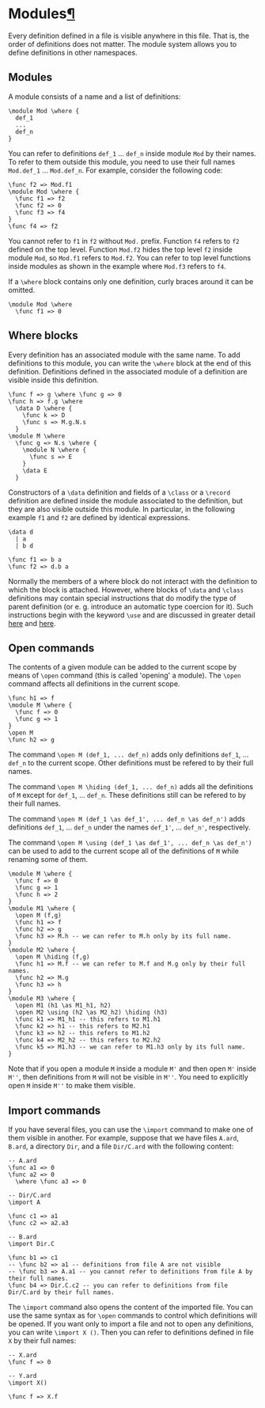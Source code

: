 <h1 id="modules-sec">Modules<a class="headerlink" href="#modules-sec" title="Permanent link">&para;</a></h1>

Every definition defined in a file is visible anywhere in this file.
That is, the order of definitions does not matter.
The module system allows you to define definitions in other namespaces.

## Modules

A module consists of a name and a list of definitions:

```arend
\module Mod \where {
  def_1
  ...
  def_n
}
```

You can refer to definitions `def_1` ... `def_n` inside module `Mod` by their names.
To refer to them outside this module, you need to use their full names `Mod.def_1` ... `Mod.def_n`.
For example, consider the following code:

```arend
\func f2 => Mod.f1
\module Mod \where {
  \func f1 => f2
  \func f2 => 0
  \func f3 => f4
}
\func f4 => f2
```

You cannot refer to `f1` in `f2` without `Mod.` prefix.
Function `f4` refers to `f2` defined on the top level.
Function `Mod.f2` hides the top level `f2` inside module `Mod`, so `Mod.f1` refers to `Mod.f2`.
You can refer to top level functions inside modules as shown in the example where `Mod.f3` refers to `f4`.

If a `\where` block contains only one definition, curly braces around it can be omitted.
```arend
\module Mod \where
  \func f1 => 0
```

## Where blocks

Every definition has an associated module with the same name.
To add definitions to this module, you can write the `\where` block at the end of this definition.
Definitions defined in the associated module of a definition are visible inside this definition.

```arend
\func f => g \where \func g => 0
\func h => f.g \where
  \data D \where {
    \func k => D
    \func s => M.g.N.s
  }
\module M \where
  \func g => N.s \where {
    \module N \where {
      \func s => E
    }
    \data E
  }
```

Constructors of a `\data` definition and fields of a `\class` or a `\record` definition are defined inside the module associated to the definition, but they are also visible outside this module.
In particular, in the following example `f1` and `f2` are defined by identical expressions.
```arend
\data d
  | a
  | b d

\func f1 => b a
\func f2 => d.b a
```
Normally the members of a where block do not interact with the definition to which the block is attached.
However, where blocks of `\data` and `\class` definitions may contain special instructions that do modify the type of parent definition
 (or e. g. introduce an automatic type coercion for it). 
Such instructions begin with the keyword `\use` and are discussed in greater detail [here](/language-reference/definitions/coercion) and [here](/language-reference/definitions/level).

## Open commands

The contents of a given module can be added to the current scope by means of `\open` command (this is called 'opening' a module).
The `\open` command affects all definitions in the current scope.

```arend
\func h1 => f
\module M \where {
  \func f => 0
  \func g => 1
}
\open M
\func h2 => g
```

The command `\open M (def_1, ... def_n)` adds only definitions `def_1`, ... `def_n` to the current scope.
Other definitions must be refered to by their full names.

The command `\open M \hiding (def_1, ... def_n)` adds all the definitions of `M` except for `def_1`, ... `def_n`.
These definitions still can be refered to by their full names.

The command `\open M (def_1 \as def_1', ... def_n \as def_n')` adds definitions `def_1`, ... `def_n` under the names `def_1'`, ... `def_n'`, respectively.

The command `\open M \using (def_1 \as def_1', ... def_n \as def_n')` can be used to add to the current scope all of the definitions of `M` while renaming some of them.

```arend
\module M \where {
  \func f => 0
  \func g => 1
  \func h => 2
}
\module M1 \where {
  \open M (f,g)
  \func h1 => f
  \func h2 => g
  \func h3 => M.h -- we can refer to M.h only by its full name.
}
\module M2 \where {
  \open M \hiding (f,g)
  \func h1 => M.f -- we can refer to M.f and M.g only by their full names.
  \func h2 => M.g
  \func h3 => h
}
\module M3 \where {
  \open M1 (h1 \as M1_h1, h2)
  \open M2 \using (h2 \as M2_h2) \hiding (h3)
  \func k1 => M1_h1 -- this refers to M1.h1
  \func k2 => h1 -- this refers to M2.h1
  \func k3 => h2 -- this refers to M1.h2
  \func k4 => M2_h2 -- this refers to M2.h2
  \func k5 => M1.h3 -- we can refer to M1.h3 only by its full name.
}
```

Note that if you open a module `M` inside a module `M'` and then open `M'` inside `M''`, then definitions from `M` will not be visible in `M''`.
You need to explicitly open `M` inside `M''` to make them visible.

## Import commands

If you have several files, you can use the `\import` command to make one of them visible in another.
For example, suppose that we have files `A.ard`, `B.ard`, a directory `Dir`, and a file `Dir/C.ard` with the following content:

```arend
-- A.ard
\func a1 => 0
\func a2 => 0
  \where \func a3 => 0
```

```arend
-- Dir/C.ard
\import A

\func c1 => a1
\func c2 => a2.a3
```

```arend
-- B.ard
\import Dir.C

\func b1 => c1
-- \func b2 => a1 -- definitions from file A are not visible
-- \func b3 => A.a1 -- you cannot refer to definitions from file A by their full names.
\func b4 => Dir.C.c2 -- you can refer to definitions from file Dir/C.ard by their full names.
```

The `\import` command also opens the content of the imported file.
You can use the same syntax as for `\open` commands to control which definitions will be opened.
If you want only to import a file and not to open any definitions, you can write `\import X ()`.
Then you can refer to definitions defined in file `X` by their full names:

```arend
-- X.ard
\func f => 0
```

```arend
-- Y.ard
\import X()

\func f => X.f
```
